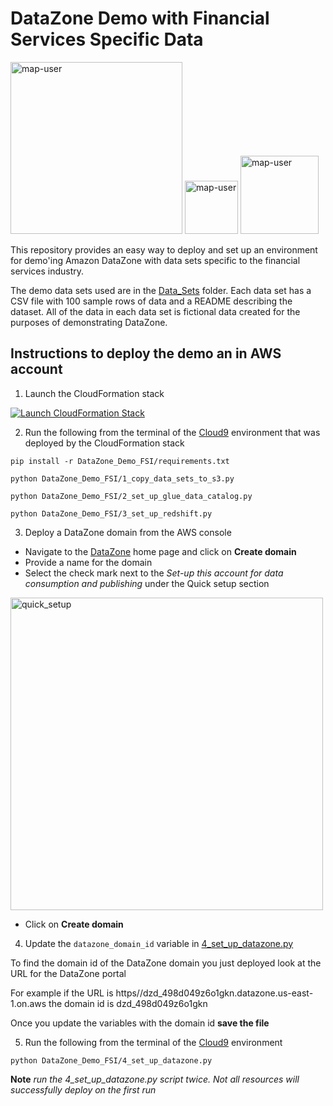 # DataZone Demo with Financial Services Specific Data

<img width="275" alt="map-user" src="https://img.shields.io/badge/cloudformation template deployments-81-blue"> <img width="85" alt="map-user" src="https://img.shields.io/badge/views-1818-green"> <img width="125" alt="map-user" src="https://img.shields.io/badge/unique visits-094-green">

This repository provides an easy way to deploy and set up an environment for demo'ing Amazon DataZone with data sets specific to the financial services industry.

The demo data sets used are in the [Data_Sets](https://github.com/ev2900/DataZone_Demo_FSI/tree/main/Data_Sets) folder. Each data set has a CSV file with 100 sample rows of data and a README describing the dataset. All of the data in each data set is fictional data created for the purposes of demonstrating DataZone.

## Instructions to deploy the demo an in AWS account

1. Launch the CloudFormation stack

[![Launch CloudFormation Stack](https://sharkech-public.s3.amazonaws.com/misc-public/cloudformation-launch-stack.png)](https://console.aws.amazon.com/cloudformation/home#/stacks/new?stackName=data-zone-fsi&templateURL=https://sharkech-public.s3.amazonaws.com/misc-public/0_data_zone_fsi_cloudformation.yaml)

2. Run the following from the terminal of the [Cloud9](https://us-east-1.console.aws.amazon.com/cloud9control/home) environment that was deployed by the CloudFormation stack

```pip install -r DataZone_Demo_FSI/requirements.txt```

```python DataZone_Demo_FSI/1_copy_data_sets_to_s3.py```

```python DataZone_Demo_FSI/2_set_up_glue_data_catalog.py```

```python DataZone_Demo_FSI/3_set_up_redshift.py```

3. Deploy a DataZone domain from the AWS console

* Navigate to the [DataZone](https://us-east-1.console.aws.amazon.com/datazone/home) home page and click on **Create domain**
* Provide a name for the domain
* Select the check mark next to the *Set-up this account for data consumption and publishing* under the Quick setup section

<img width="500" alt="quick_setup" src="https://github.com/ev2900/DataZone_Demo_FSI/blob/main/README/quick_setup_button.png">

* Click on **Create domain**

4. Update the ```datazone_domain_id``` variable in [4_set_up_datazone.py](https://github.com/ev2900/DataZone_Demo_FSI/blob/main/4_set_up_datazone.py)

To find the domain id of the DataZone domain you just deployed look at the URL for the DataZone portal

For example if the URL is https//dzd_498d049z6o1gkn.datazone.us-east-1.on.aws the domain id is dzd_498d049z6o1gkn

Once you update the variables with the domain id **save the file**

5. Run the following from the terminal of the [Cloud9](https://us-east-1.console.aws.amazon.com/cloud9control/home) environment

```python DataZone_Demo_FSI/4_set_up_datazone.py```

**Note** *run the 4_set_up_datazone.py script twice. Not all resources will successfully deploy on the first run*
